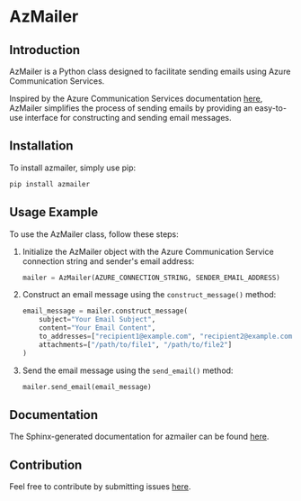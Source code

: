 # AzMailer

## Introduction
AzMailer is a Python class designed to facilitate sending emails using Azure Communication Services.

Inspired by the Azure Communication Services documentation [here](https://learn.microsoft.com/en-us/azure/communication-services/quickstarts/email/send-email?tabs=linux%2Cconnection-string&pivots=programming-language-python), AzMailer simplifies the process of sending emails by providing an easy-to-use interface for constructing and sending email messages.


## Installation
To install azmailer, simply use pip:

```bash
pip install azmailer

```

## Usage Example
To use the AzMailer class, follow these steps:

1. Initialize the AzMailer object with the Azure Communication Service connection string and sender's email address:

    ```python
    mailer = AzMailer(AZURE_CONNECTION_STRING, SENDER_EMAIL_ADDRESS)
    ```

2. Construct an email message using the `construct_message()` method:

    ```python
    email_message = mailer.construct_message(
        subject="Your Email Subject",
        content="Your Email Content",
        to_addresses=["recipient1@example.com", "recipient2@example.com"],
        attachments=["/path/to/file1", "/path/to/file2"]
    )
    ```

3. Send the email message using the `send_email()` method:

    ```python
    mailer.send_email(email_message)
    ```


## Documentation
The Sphinx-generated documentation for azmailer can be found [here](https://anglisanosa.github.io/azmailer/).

## Contribution
Feel free to contribute by submitting issues [here](https://github.com/anglisanosa/azmailer/issues).